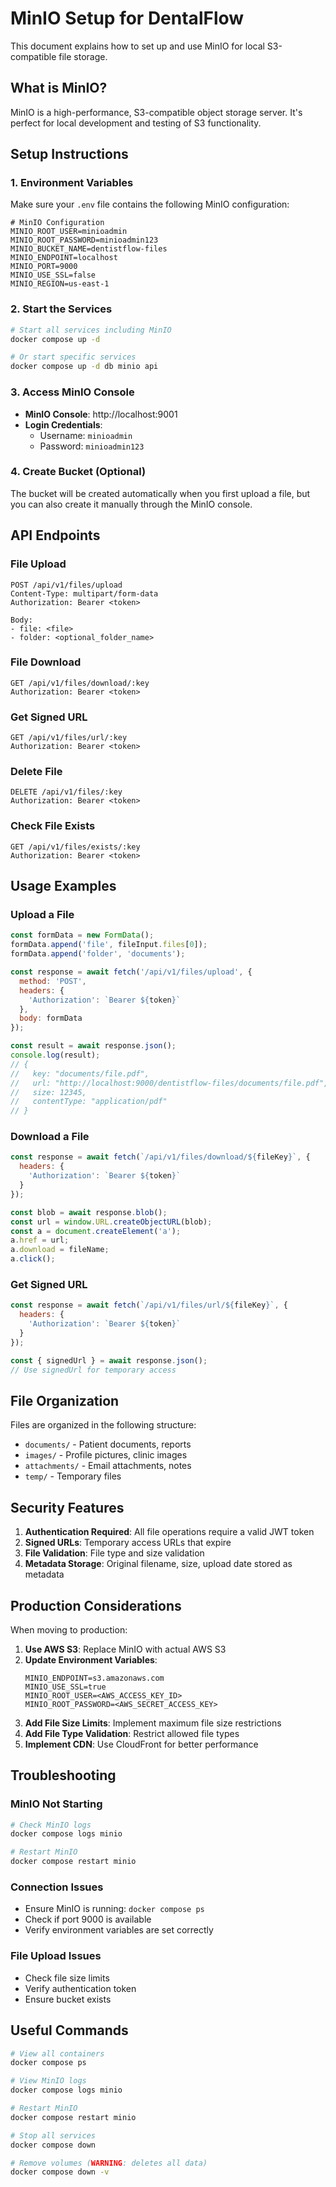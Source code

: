 # MinIO Setup for DentalFlow

This document explains how to set up and use MinIO for local S3-compatible file storage.

## What is MinIO?

MinIO is a high-performance, S3-compatible object storage server. It's perfect for local development and testing of S3 functionality.

## Setup Instructions

### 1. Environment Variables

Make sure your `.env` file contains the following MinIO configuration:

```env
# MinIO Configuration
MINIO_ROOT_USER=minioadmin
MINIO_ROOT_PASSWORD=minioadmin123
MINIO_BUCKET_NAME=dentistflow-files
MINIO_ENDPOINT=localhost
MINIO_PORT=9000
MINIO_USE_SSL=false
MINIO_REGION=us-east-1
```

### 2. Start the Services

```bash
# Start all services including MinIO
docker compose up -d

# Or start specific services
docker compose up -d db minio api
```

### 3. Access MinIO Console

- **MinIO Console**: http://localhost:9001
- **Login Credentials**: 
  - Username: `minioadmin`
  - Password: `minioadmin123`

### 4. Create Bucket (Optional)

The bucket will be created automatically when you first upload a file, but you can also create it manually through the MinIO console.

## API Endpoints

### File Upload
```http
POST /api/v1/files/upload
Content-Type: multipart/form-data
Authorization: Bearer <token>

Body:
- file: <file>
- folder: <optional_folder_name>
```

### File Download
```http
GET /api/v1/files/download/:key
Authorization: Bearer <token>
```

### Get Signed URL
```http
GET /api/v1/files/url/:key
Authorization: Bearer <token>
```

### Delete File
```http
DELETE /api/v1/files/:key
Authorization: Bearer <token>
```

### Check File Exists
```http
GET /api/v1/files/exists/:key
Authorization: Bearer <token>
```

## Usage Examples

### Upload a File
```javascript
const formData = new FormData();
formData.append('file', fileInput.files[0]);
formData.append('folder', 'documents');

const response = await fetch('/api/v1/files/upload', {
  method: 'POST',
  headers: {
    'Authorization': `Bearer ${token}`
  },
  body: formData
});

const result = await response.json();
console.log(result);
// {
//   key: "documents/file.pdf",
//   url: "http://localhost:9000/dentistflow-files/documents/file.pdf",
//   size: 12345,
//   contentType: "application/pdf"
// }
```

### Download a File
```javascript
const response = await fetch(`/api/v1/files/download/${fileKey}`, {
  headers: {
    'Authorization': `Bearer ${token}`
  }
});

const blob = await response.blob();
const url = window.URL.createObjectURL(blob);
const a = document.createElement('a');
a.href = url;
a.download = fileName;
a.click();
```

### Get Signed URL
```javascript
const response = await fetch(`/api/v1/files/url/${fileKey}`, {
  headers: {
    'Authorization': `Bearer ${token}`
  }
});

const { signedUrl } = await response.json();
// Use signedUrl for temporary access
```

## File Organization

Files are organized in the following structure:
- `documents/` - Patient documents, reports
- `images/` - Profile pictures, clinic images
- `attachments/` - Email attachments, notes
- `temp/` - Temporary files

## Security Features

1. **Authentication Required**: All file operations require a valid JWT token
2. **Signed URLs**: Temporary access URLs that expire
3. **File Validation**: File type and size validation
4. **Metadata Storage**: Original filename, size, upload date stored as metadata

## Production Considerations

When moving to production:

1. **Use AWS S3**: Replace MinIO with actual AWS S3
2. **Update Environment Variables**:
   ```env
   MINIO_ENDPOINT=s3.amazonaws.com
   MINIO_USE_SSL=true
   MINIO_ROOT_USER=<AWS_ACCESS_KEY_ID>
   MINIO_ROOT_PASSWORD=<AWS_SECRET_ACCESS_KEY>
   ```
3. **Add File Size Limits**: Implement maximum file size restrictions
4. **Add File Type Validation**: Restrict allowed file types
5. **Implement CDN**: Use CloudFront for better performance

## Troubleshooting

### MinIO Not Starting
```bash
# Check MinIO logs
docker compose logs minio

# Restart MinIO
docker compose restart minio
```

### Connection Issues
- Ensure MinIO is running: `docker compose ps`
- Check if port 9000 is available
- Verify environment variables are set correctly

### File Upload Issues
- Check file size limits
- Verify authentication token
- Ensure bucket exists

## Useful Commands

```bash
# View all containers
docker compose ps

# View MinIO logs
docker compose logs minio

# Restart MinIO
docker compose restart minio

# Stop all services
docker compose down

# Remove volumes (WARNING: deletes all data)
docker compose down -v
``` 